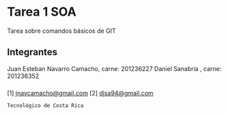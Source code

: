 # Tarea 1 SOA

Tarea sobre comandos básicos de GIT

## Integrantes

Juan Esteban Navarro Camacho, carne:  201236227
Daniel Sanabria , carne: 201236352

###
[1] jnavcamacho@gmail.com
[2] djsa94@gmail.com

```
Tecnológico de Costa Rica
```
